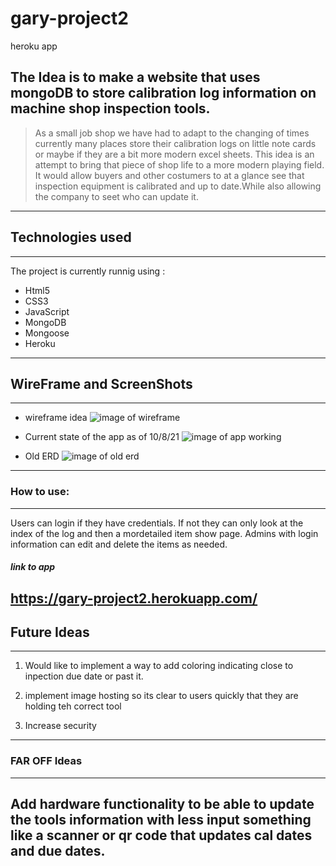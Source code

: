 # gary-project2
heroku app 

The Idea is to make a website that uses mongoDB to store calibration log information on machine shop inspection tools.
---------------------------------------------------------------------------------------------

> As a small job shop we have had to adapt to the changing of times currently many places store their calibration logs on little note cards or maybe if they are a bit more modern excel sheets. This idea is an attempt to bring that piece of shop life to a more modern playing field. It would allow buyers and other costumers to at a glance see that inspection equipment is calibrated and up to date.While also allowing the company to seet who can update it. 

----------------------------------------------------------------------------------------------



## __Technologies used__
----------------------------------------------------------------------------------------------
The project is currently runnig using :
* Html5
* CSS3
* JavaScript
* MongoDB
* Mongoose
* Heroku
----------------------------------------------------------------------------------------------



## __WireFrame and ScreenShots__
----------------------------------------------------------------------------------------------
* wireframe idea
![image of wireframe](https://i.imgur.com/AvO8VYS.png)

* Current state of the app as of 10/8/21
![image of app working](https://i.imgur.com/fKJF7NS.png)

* Old ERD 
![image of old erd](https://i.imgur.com/UJAniUc.png)


----------------------------------------------------------------------------------------------
### __How to use__:
----------------------------------------------------------------------------------------------
Users can login if they have credentials. If not they can only look at the index of the log and then a mordetailed item show page. Admins with login information can edit and delete the items as needed.

#### _link to app_
https://gary-project2.herokuapp.com/
----------------------------------------------------------------------------------------------



## __Future Ideas__
----------------------------------------------------------------------------------------------
1. Would like to implement a way to add coloring indicating close to inpection due date or past it.

2. implement image hosting so its clear to users quickly that they are holding teh correct tool 

3. Increase security
----------------------------------------------------------------------------------------------
### __FAR OFF Ideas__ 
----------------------------------------------------------------------------------------------
 Add hardware functionality to be able to update the tools information with less input something like a scanner or qr code that updates cal dates and due dates. 
----------------------------------------------------------------------------------------------
